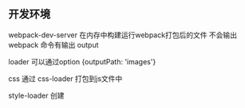 ## 开发环境
webpack-dev-server 在内存中构建运行webpack打包后的文件 不会输出
webpack 命令有输出 output

loader 可以通过option {outputPath: 'images'}

css 通过 css-loader 打包到js文件中

style-loader 创建<style>标签

## 生产环境
MiniCssExtractPlugin.loader替代style.loader
从打包后的js中提取css mini-css-extract-plugin